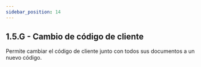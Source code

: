 ```yaml
---
sidebar_position: 14
---
```


## 1.5.G - Cambio de código de cliente

Permite cambiar el código de cliente junto con todos sus documentos a un nuevo código.

